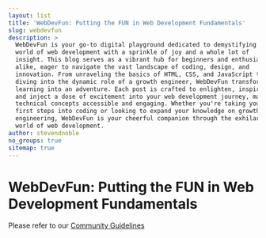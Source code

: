 ```yaml
---
layout: list
title: 'WebDevFun: Putting the FUN in Web Development Fundamentals'
slug: webdevfun
description: >
  WebDevFun is your go-to digital playground dedicated to demystifying the
  world of web development with a sprinkle of joy and a whole lot of
  insight. This blog serves as a vibrant hub for beginners and enthusiasts
  alike, eager to navigate the vast landscape of coding, design, and
  innovation. From unraveling the basics of HTML, CSS, and JavaScript to
  diving into the dynamic role of a growth engineer, WebDevFun transforms
  learning into an adventure. Each post is crafted to enlighten, inspire,
  and inject a dose of excitement into your web development journey, making
  technical concepts accessible and engaging. Whether you're taking your
  first steps into coding or looking to expand your knowledge on growth
  engineering, WebDevFun is your cheerful companion through the exhilarating
  world of web development.
author: stevendnoble
no_groups: true
sitemap: true
---
```


# WebDevFun: Putting the FUN in Web Development Fundamentals

Please refer to our [Community Guidelines](/community-guidelines)
